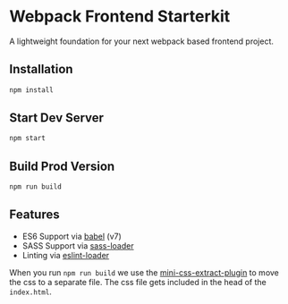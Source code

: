 # Webpack Frontend Starterkit

A lightweight foundation for your next webpack based frontend project.

## Installation

```bash
npm install
```

## Start Dev Server

```bash
npm start
```

## Build Prod Version

```bash
npm run build
```

## Features

* ES6 Support via [babel](https://babeljs.io/) (v7)
* SASS Support via [sass-loader](https://github.com/jtangelder/sass-loader)
* Linting via [eslint-loader](https://github.com/MoOx/eslint-loader)

When you run `npm run build` we use the [mini-css-extract-plugin](https://github.com/webpack-contrib/mini-css-extract-plugin) to move the css to a separate file. The css file gets included in the head of the `index.html`.
